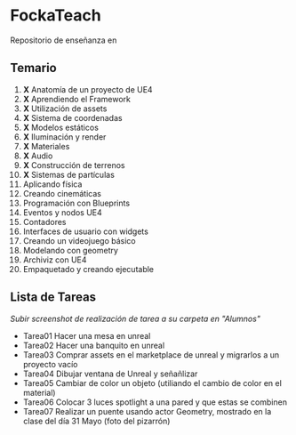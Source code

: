 # FockaTeach
Repositorio de enseñanza en 

## Temario
1. **X** Anatomía de un proyecto de UE4 
2. **X** Aprendiendo el Framework 
3. **X** Utilización de assets 
4. **X** Sistema de coordenadas
5. **X** Modelos estáticos 
6. **X** Iluminación y render
7. **X** Materiales 
8. **X** Audio 
9. **X** Construcción de terrenos 
10. **X** Sistemas de partículas 
11. Aplicando física
12. Creando cinemáticas
13. Programación con Blueprints
14. Eventos y nodos UE4
15. Contadores
16. Interfaces de usuario con widgets
17. Creando un videojuego básico
18. Modelando con geometry
19. Archiviz con UE4
20. Empaquetado y creando ejecutable

## Lista de Tareas  
*Subir screenshot de realización de tarea a su carpeta en "Alumnos"*
* Tarea01 Hacer una mesa en unreal
* Tarea02 Hacer una banquito en unreal
* Tarea03 Comprar assets en el marketplace de unreal y migrarlos a un proyecto vacío
* Tarea04 Dibujar ventana de Unreal y señañlizar
* Tarea05 Cambiar de color un objeto (utiliando el cambio de color en el material)
* Tarea06 Colocar 3 luces spotlight a una pared y que estas se combinen
* Tarea07 Realizar un puente usando actor Geometry, mostrado en la clase del día 31 Mayo (foto del pizarrón)
